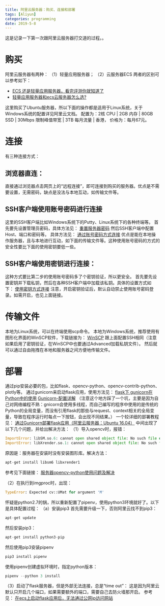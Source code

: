 ```yaml
---
title: 阿里云服务器：购买、连接和部署
tags: [Aliyun]
categories: programming
date: 2019-5-8
---
```

这是记录一下第一次跟阿里云服务器打交道的过程。。
# 购买
阿里云服务器有两种：
（1）轻量应用服务器；
（2）云服务器ECS
两者的区别可以参考如下：
- [ECS 还是轻量应用服务器，看完评测你就知道了](https://yq.aliyun.com/articles/202688)
- [轻量应用服务器和ecs云服务器怎么选?](https://www.chukuangren.com/qingliang.html)

这里购买了Ubuntu服务器，所以下面的操作都是适用于Linux系统，关于Windows系统的配置详见阿里云文档。
配置为：2核 CPU | 2GB 内存 | 80GB SSD | 30Mbps 限制峰值带宽 | 3TB 每月流量 | 香港，
价格为：每月67元。

# 连接
有三种连接方式：

## 浏览器直连：

直接通过浏览器点击网页上的“远程连接”，即可连接到购买的服务器。优点是不需要设置，无需密码，缺点是没法与本地互动，如传输文件等。

## SSH客户端使用账号密码进行连接
这里的SSH客户端比如Windows系统下的Putty、Linux系统下的各种终端等。
首先要先设置管理员密码，具体方法见：
[重置服务器密码](https://help.aliyun.com/document_detail/60055.html?spm=a2c4g.11186623.2.15.5e512eebolLgUZ)
然后SSH客户端中配置Host、端口和密码等。
具体方法见：
[通过账号密码方式连接](https://help.aliyun.com/document_detail/59083.html?spm=5176.10173289.107.4.4db62e774lYrrT)
优点是能在本地操作服务器，且与本地进行互动，如下面的传输文件等。这种使用账号密码的方式的安全性要比下面的使用密钥要低一些。

## SSH客户端使用密钥进行连接：
这种方式要比第二步的使用账号密码多了个密钥验证，所以更安全。
首先要先设置密钥并下载私钥，然后在各种SSH客户端中加载该私钥。具体的设置方式如下：
[使用密钥方式连接](https://help.aliyun.com/document_detail/59083.html?spm=5176.10173289.107.4.4db62e774lYrrT)
注意，开启密钥验证后，默认自动禁止使用账号密码登录。如需开启，也见上面链接。

# 传输文件
本地为Linux系统，可以在终端使用scp命令。
本地为Windows系统，推荐使用有图形化界面的WinSCP软件，下载链接为：
[WinSCP](https://winscp.net/eng/index.php)
跟上面配置SSH相同（注意如果启用了密钥验证，在WinSCP中也要通过Advanced加载私钥文件）。
然后就可以通过自由拖拽在本地和服务器之间方便地传输文件。

# 部署
通过pip安装必要的包，比如flask、opencv-python、opencv-contrib-python、plotly等。
通过gunicorn来启动flask应用，使用方法见：
[flask下 gunicorn在Python中的使用](https://www.jianshu.com/p/e8d125372ca5)
[Gunicorn-配置详解](https://blog.csdn.net/y472360651/article/details/78538188)
（注意这个地方踩了一个坑，主要是因为自己对网络编程不熟：gnicorn会使用多线程，而自己编写的程序中使用的是传统的Python的全局变量，而没有引用flask的那些与request、context相关的全局变量，导致在程序运行时每点一下按钮，会出现不同结果。）
一个较详细的部署教程见：
[通过Gunicorn部署flask应用（阿里云服务器：Ubuntu 16.04）](https://juejin.im/post/5a5a1408518825733060e232)
中间出现了以下几个问题，并给出解决方法：
（1）导入opencv时，报错：
```python
ImportError: libSM.so.6: cannot open shared object file: No such file or directory
ImportError: libXrender.so.1: cannot open shared object file: No such file or directory
```
原因是：服务器在安装时没有安装图形库。解决方法：

```python
apt-get install libsm6 libxrender1
```
参考见下面链接：
[服务器opencv-python使用问题及解决](https://my.oschina.net/u/2422458/blog/1815712)

（2）在执行到imgproc时，出现：
```python
TypeError: Expected cv::UMat for argument 'M'
```
怀疑是python2.7的锅，所以重新配置了pipenv，使用python3环境就好了。以下是具体配置过程：
（a）安装pip3
首先需要升级一下，否则阿里云找不到pip3：
```python
apt-get update
```
然后安装pip3：
```python
apt-get install python3-pip
```
然后使用pip3安装pipenv
```python
pip3 install pipenv
```
使用pipenv创建虚拟环境时，指定python版本：
```python
pipenv --python 3 install
```
（3）启动了flask服务器，但是外部无法连接，总是“time out”：
这是因为阿里云默认只开启几个端口，如果需要额外的端口，需要自己去防火墙那开启。
参考见：
[在ecs上启动flask应用后，无法通过公网ip访问网站](https://yq.aliyun.com/ask/57796)
